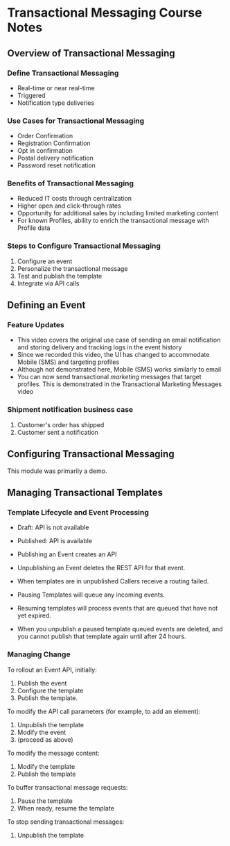 # Transactional Messaging Course Notes

## Overview of Transactional Messaging

### Define Transactional Messaging
- Real-time or near real-time
- Triggered
- Notification type deliveries

### Use Cases for Transactional Messaging
- Order Confirmation
- Registration Confirmation
- Opt in confirmation
- Postal delivery notification
- Password reset notification

### Benefits of Transactional Messaging
- Reduced IT costs through centralization
- Higher open and click-through rates
- Opportunity for additional sales by including limited marketing content
- For known Profiles, ability to enrich the transactional message with Profile data

### Steps to Configure Transactional Messaging
1. Configure an event
2. Personalize the transactional message
3. Test and publish the template
4. Integrate via API calls

## Defining an Event
### Feature Updates
- This video covers the original use case of sending an email notification and storing delivery and tracking logs in the event history
- Since we recorded this video, the UI has changed to accommodate Mobile (SMS) and targeting profiles
- Although not demonstrated here, Mobile (SMS) works similarly to email
- You can now send transactional *marketing* messages that target profiles.  This is demonstrated in the Transactional Marketing Messages video

### Shipment notification business case
1. Customer's order has shipped
2. Customer sent a notification

## Configuring Transactional Messaging
This module was primarily a demo.

## Managing Transactional Templates

### Template Lifecycle and Event Processing
- Draft:  API is not available
- Published:  API is available

- Publishing an Event creates an API
- Unpublishing an Event deletes the REST API for that event.

- When templates are in unpublished Callers receive a routing failed.

- Pausing Templates will queue any incoming events.

- Resuming templates will process events that are queued that have not yet expired.

- When you unpublish a paused template queued events are deleted, and you cannot publish that template again until after 24 hours.

### Managing Change
To rollout an Event API, initially:
1. Publish the event
2. Configure the template
3. Publish the template.

To modify the API call parameters (for example, to add an element):
1. Unpublish the template
3. Modify the event
3. (proceed as above)

To modify the message content:
1. Modify the template
2. Publish the template

To buffer transactional message requests:
1. Pause the template
2. When ready, resume the template

To stop sending transactional messages:
1. Unpublish the template
